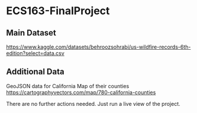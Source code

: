 # ECS163-FinalProject

## Main Dataset
https://www.kaggle.com/datasets/behroozsohrabi/us-wildfire-records-6th-edition?select=data.csv

## Additional Data
GeoJSON data for California Map of their counties
https://cartographyvectors.com/map/780-california-counties

There are no further actions needed. Just run a live view of the project.